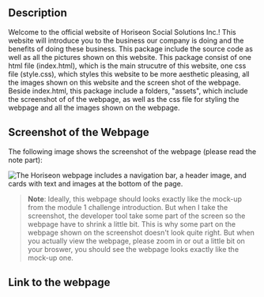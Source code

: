 ## Description
Welcome to the official website of Horiseon Social Solutions Inc.! This website will introduce you to the business our company is doing and the benefits of doing these business. This package include the source code as well as all the pictures shown on this website. This package consist of one html file (index.html), which is the main strucutre of this website, one css file (style.css), which styles this website to be more aesthetic pleasing, all the images shown on this website and the screen shot of the webpage. Beside index.html, this package include a folders, "assets", which include the screenshot of of the webpage, as well as the css file for styling the webpage and all the images shown on the webpage.

## Screenshot of the Webpage

The following image shows the screenshot of the webpage (please read the note part):

![The Horiseon webpage includes a navigation bar, a header image, and cards with text and images at the bottom of the page.](./assets/Screenshot.png)

> **Note**: Ideally, this webpage should looks exactly like the mock-up from the module 1 challenge introduction. But when I take the screenshot, the developer tool take some part of the screen so the webpage have to shrink a little bit. This is why some part on the webpage shown on the screenshot doesn't look quite right. But when you actually view the webpage, please zoom in or out a little bit on your broswer, you should see the webpage looks exactly like the mock-up one.

## Link to the webpage